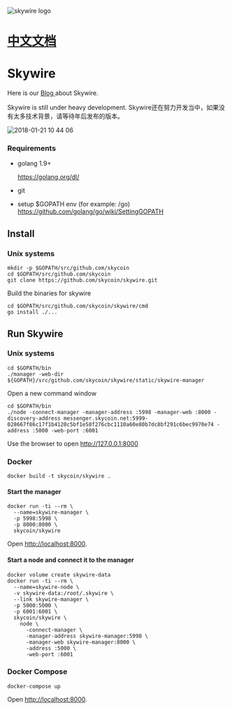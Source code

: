 ![skywire logo](https://user-images.githubusercontent.com/26845312/32426764-3495e3d8-c282-11e7-8fe8-8e60e90cb906.png)

# [中文文档](https://github.com/vyloy/skywire/blob/master/README-CN.md)
# Skywire

Here is our [Blog ](https://blog.skycoin.net/tags/skywire/) about Skywire.

Skywire is still under heavy development. 
Skywire还在努力开发当中，如果没有太多技术背景，请等待年后发布的版本。



![2018-01-21 10 44 06](https://user-images.githubusercontent.com/1639632/35190261-1ce870e6-fe98-11e7-8018-05f3c10f699a.png)

### Requirements

* golang 1.9+

  https://golang.org/dl/

* git

* setup $GOPATH env (for example: /go)
  https://github.com/golang/go/wiki/SettingGOPATH
## Install 
### Unix systems

```
mkdir -p $GOPATH/src/github.com/skycoin
cd $GOPATH/src/github.com/skycoin
git clone https://github.com/skycoin/skywire.git
```

Build the binaries for skywire
```
cd $GOPATH/src/github.com/skycoin/skywire/cmd
go install ./...
```

## Run Skywire

### Unix systems
```
cd $GOPATH/bin
./manager -web-dir ${GOPATH}/src/github.com/skycoin/skywire/static/skywire-manager
```

Open a new command window

```
cd $GOPATH/bin
./node -connect-manager -manager-address :5998 -manager-web :8000 -discovery-address messenger.skycoin.net:5999-028667f86c17f1b4120c5bf1e58f276cbc1110a60e80b7dc8bf291c6bec9970e74 -address :5000 -web-port :6001
```
Use the browser to open http://127.0.0.1:8000

### Docker

```
docker build -t skycoin/skywire .
```

#### Start the manager

```
docker run -ti --rm \
  --name=skywire-manager \
  -p 5998:5998 \
  -p 8000:8000 \
  skycoin/skywire
```

Open [http://localhost:8000](http://localhost:8000).

#### Start a node and connect it to the manager

```
docker volume create skywire-data
docker run -ti --rm \
  --name=skywire-node \
  -v skywire-data:/root/.skywire \
  --link skywire-manager \
  -p 5000:5000 \
  -p 6001:6001 \
  skycoin/skywire \
    node \
      -connect-manager \
      -manager-address skywire-manager:5998 \
      -manager-web skywire-manager:8000 \
      -address :5000 \
      -web-port :6001
```

### Docker Compose

```
docker-compose up
```

Open [http://localhost:8000](http://localhost:8000).